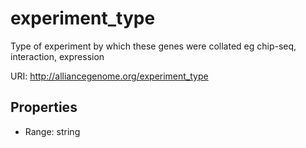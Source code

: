 # experiment_type

Type of experiment by which these genes were collated eg chip-seq, interaction, expression

URI: http://alliancegenome.org/experiment_type



<!-- no inheritance hierarchy -->


## Properties

 * Range: string


